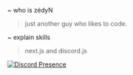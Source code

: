 ~ who is zédyN
> just another guy who likes to code.

~ explain skills
> next.js and discord.js

[![Discord Presence](https://lanyard.cnrad.dev/api/559116776257093653)](https://discord.com/users/559116776257093653)
